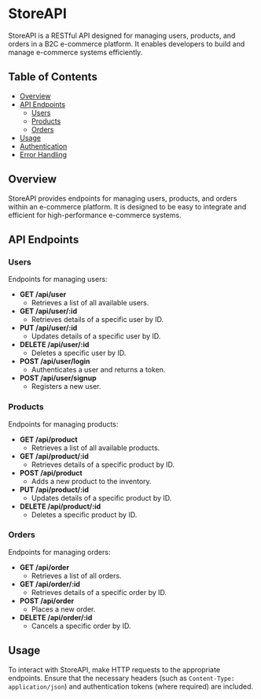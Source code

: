 # StoreAPI

StoreAPI is a RESTful API designed for managing users, products, and orders in a B2C e-commerce platform. It enables developers to build and manage e-commerce systems efficiently.

## Table of Contents

- [Overview](#overview)
- [API Endpoints](#api-endpoints)
  - [Users](#users)
  - [Products](#products)
  - [Orders](#orders)
- [Usage](#usage)
- [Authentication](#authentication)
- [Error Handling](#error-handling)

## Overview

StoreAPI provides endpoints for managing users, products, and orders within an e-commerce platform. It is designed to be easy to integrate and efficient for high-performance e-commerce systems.

## API Endpoints

### Users

Endpoints for managing users:

- **GET /api/user**
  - Retrieves a list of all available users.
- **GET /api/user/:id**
  - Retrieves details of a specific user by ID.
- **PUT /api/user/:id**
  - Updates details of a specific user by ID.
- **DELETE /api/user/:id**
  - Deletes a specific user by ID.
- **POST /api/user/login**
  - Authenticates a user and returns a token.
- **POST /api/user/signup**
  - Registers a new user.

### Products

Endpoints for managing products:

- **GET /api/product**
  - Retrieves a list of all available products.
- **GET /api/product/:id**
  - Retrieves details of a specific product by ID.
- **POST /api/product**
  - Adds a new product to the inventory.
- **PUT /api/product/:id**
  - Updates details of a specific product by ID.
- **DELETE /api/product/:id**
  - Deletes a specific product by ID.

### Orders

Endpoints for managing orders:

- **GET /api/order**
  - Retrieves a list of all orders.
- **GET /api/order/:id**
  - Retrieves details of a specific order by ID.
- **POST /api/order**
  - Places a new order.
- **DELETE /api/order/:id**
  - Cancels a specific order by ID.

## Usage

To interact with StoreAPI, make HTTP requests to the appropriate endpoints. Ensure that the necessary headers (such as `Content-Type: application/json`) and authentication tokens (where required) are included.
